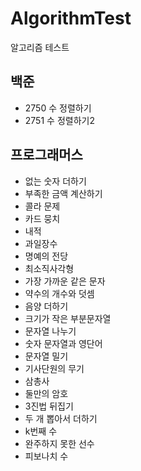 # AlgorithmTest
알고리즘 테스트

<h2>백준</h2>
<ul>
  <li>2750 수 정렬하기</li>
  <li>2751 수 정렬하기2</li>
</ul>

<h2>프로그래머스</h2>
<ul>
  <li>없는 숫자 더하기</li>
  <li>부족한 금액 계산하기</li>
  <li>콜라 문제</li>
  <li>카드 뭉치</li>
  <li>내적</li>
  <li>과일장수</li>
  <li>명예의 전당</li>
  <li>최소직사각형</li>
  <li>가장 가까운 같은 문자</li>
  <li>약수의 개수와 덧셈</li>
  <li>음양 더하기</li>
  <li>크기가 작은 부분문자열</li>
  <li>문자열 나누기</li>
  <li>숫자 문자열과 영단어</li>
  <li>문자열 밀기</li>
  <li>기사단원의 무기</li>
  <li>삼총사</li>
  <li>둘만의 암호</li>
  <li>3진법 뒤집기</li>
  <li>두 개 뽑아서 더하기</li>
  <li>k번째 수</li>
  <li>완주하지 못한 선수</li>
  <li>피보나치 수</li>
</ul>
